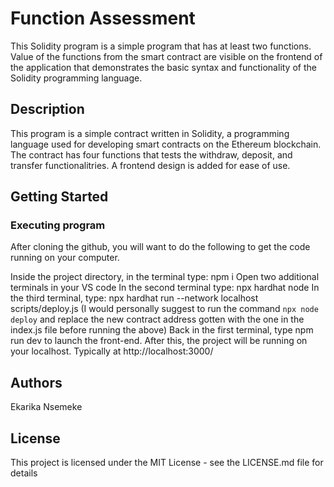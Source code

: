 # Function Assessment

This Solidity program is a simple program that has at least two functions. Value of the functions from the smart contract are visible on the frontend of the application that demonstrates the basic syntax and functionality of the Solidity programming language.

## Description

This program is a simple contract written in Solidity, a programming language used for developing smart contracts on the Ethereum blockchain. The contract has four functions that tests the withdraw, deposit, and transfer functionalitries. A frontend design is added for ease of use.
## Getting Started

### Executing program

After cloning the github, you will want to do the following to get the code running on your computer.

Inside the project directory, in the terminal type: npm i
Open two additional terminals in your VS code
In the second terminal type: npx hardhat node
In the third terminal, type: npx hardhat run --network localhost scripts/deploy.js
(I would personally suggest to run the command `npx node deploy` and replace the new contract address gotten with the one in the index.js file before running the above)
Back in the first terminal, type npm run dev to launch the front-end.
After this, the project will be running on your localhost. Typically at http://localhost:3000/


## Authors

Ekarika Nsemeke


## License

This project is licensed under the MIT License - see the LICENSE.md file for details